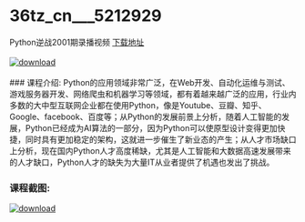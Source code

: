 # 36tz_cn___5212929
Python逆战2001期录播视频
[下载地址](http://www.36tz.cn/article/5212929 "下载地址")
<br/></br>[![download](http://36tz.cn/muke_img/2020_05_2-51-300x179.png "下载地址")](http://www.36tz.cn/article/5212929 "下载地址")
<br/></br>### 课程介绍:
Python的应用领域非常广泛，在Web开发、自动化运维与测试、游戏服务器开发、网络爬虫和机器学习等领域，都有着越来越广泛的应用，行业内多数的大中型互联网企业都在使用Python，像是Youtube、豆瓣、知乎、Google、facebook、百度等；从Python的发展前景上分析，随着人工智能的发展，Python已经成为AI算法的一部分，因为Python可以使原型设计变得更加快捷，同时具有更加稳定的架构，这就进一步催生了新业态的产生；从人才市场缺口上分析，现在国内Python人才高度稀缺，尤其是人工智能和大数据高速发展带来的人才缺口，Python人才的缺失为大量IT从业者提供了机遇也发出了挑战。

### 课程截图:
[![download](http://36tz.cn/muke_img/2020_05_1-57.png "下载地址")](http://www.36tz.cn/article/5212929 "下载地址")
